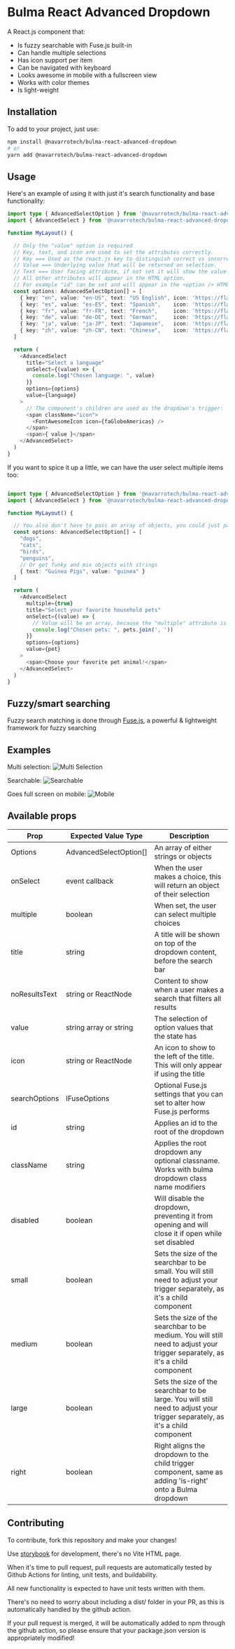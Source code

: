 # Bulma React Advanced Dropdown

A React.js component that:
- Is fuzzy searchable with Fuse.js built-in
- Can handle multiple selections
- Has icon support per item
- Can be navigated with keyboard
- Looks awesome in mobile with a fullscreen view
- Works with color themes
- Is light-weight

## Installation
To add to your project, just use:
```bash
npm install @navarrotech/bulma-react-advanced-dropdown
# or
yarn add @navarrotech/bulma-react-advanced-dropdown
```

## Usage
Here's an example of using it with just it's search functionality and base functionality:
```typescript
import type { AdvancedSelectOption } from '@navarrotech/bulma-react-advanced-dropdown';
import { AdvancedSelect } from '@navarrotech/bulma-react-advanced-dropdown';

function MyLayout() {

  // Only the "value" option is required
  // Key, text, and icon are used to set the attributes correctly.
  // Key === Used as the react.js key to distinguish correct vs incorrect item. If not set, value will be used instead.
  // Value === Underlying value that will be returned on selection.
  // Text === User facing attribute, if not set it will show the value instead.
  // All other attributes will appear in the HTML option.
  // For example "id" can be set and will appear in the <option /> HTML tag output.
  const options: AdvancedSelectOption[] = [
    { key: "en", value: "en-US", text: "US English", icon: 'https://flagsapi.com/US/flat/64.png' },
    { key: "es", value: "es-ES", text: "Spanish",    icon: 'https://flagsapi.com/ES/flat/64.png' },
    { key: "fr", value: "fr-FR", text: "French",     icon: 'https://flagsapi.com/FR/flat/64.png' },
    { key: "de", value: "de-DE", text: "German",     icon: 'https://flagsapi.com/DE/flat/64.png' },
    { key: "ja", value: "ja-JP", text: "Japanese",   icon: 'https://flagsapi.com/JP/flat/64.png' },
    { key: "zh", value: "zh-CN", text: "Chinese",    icon: 'https://flagsapi.com/CN/flat/64.png' },
  ]

  return (
    <AdvancedSelect
      title="Select a language"
      onSelect={(value) => {
        console.log("Chosen language: ", value)
      }}
      options={options}
      value={language}
    >
      // The component's children are used as the dropdown's trigger:
      <span className="icon">
        <FontAwesomeIcon icon={faGlobeAmericas} />
      </span>
      <span>{ value }</span>
    </AdvancedSelect>
  )
}
```

If you want to spice it up a little, we can have the user select multiple items too:
```typescript

import type { AdvancedSelectOption } from '@navarrotech/bulma-react-advanced-dropdown';
import { AdvancedSelect } from '@navarrotech/bulma-react-advanced-dropdown';

function MyLayout() {

  // You also don't have to pass an array of objects, you could just pass an array of strings!
  const options: AdvancedSelectOption[] = [
    "dogs",
    "cats",
    "birds",
    "penguins",
    // Or get funky and mix objects with strings
    { text: "Guinea Pigs", value: "guinea" }
  ]

  return (
    <AdvancedSelect
      multiple={true}
      title="Select your favorite household pets"
      onSelect={(value) => {
        // Value will be an array, because the "multiple" attribute is set
        console.log("Chosen pets: ", pets.join(', '))
      }}
      options={options}
      value={pet}
    >
      <span>Choose your favorite pet animal!</span>
    </AdvancedSelect>
  )
}
```

## Fuzzy/smart searching
Fuzzy search matching is done through [Fuse.js](https://www.fusejs.io/), a powerful & lightweight framework for fuzzy searching

## Examples
Multi selection:
![Multi Selection](/examples/multi-select.png)


Searchable:
![Searchable](/examples/searchable.png)


Goes full screen on mobile:
![Mobile](/examples/mobile.png)

## Available props

| Prop  | Expected Value Type | Description |
| ------------- | ------------- | ------------- |
| Options | AdvancedSelectOption[] | An array of either strings or objects |
| onSelect | event callback | When the user makes a choice, this will return an object of their selection |
| multiple | boolean | When set, the user can select multiple choices |
| title | string | A title will be shown on top of the dropdown content, before the search bar |
| noResultsText | string or ReactNode | Content to show when a user makes a search that filters all results |
| value | string array or string | The selection of option values that the state has |
| icon | string or ReactNode | An icon to show to the left of the title. This will only appear if using the title |
| searchOptions | IFuseOptions | Optional Fuse.js settings that you can set to alter how Fuse.js performs |
| id | string | Applies an id to the root of the dropdown |
| className | string | Applies the root dropdown any optional classname. Works with bulma dropdown class name modifiers |
| disabled | boolean | Will disable the dropdown, preventing it from opening and will close it if open while set disabled |
| small | boolean | Sets the size of the searchbar to be small. You will still need to adjust your trigger separately, as it's a child component |
| medium | boolean | Sets the size of the searchbar to be medium. You will still need to adjust your trigger separately, as it's a child component |
| large | boolean | Sets the size of the searchbar to be large. You will still need to adjust your trigger separately, as it's a child component |
| right | boolean | Right aligns the dropdown to the child trigger component, same as adding 'is-right' onto a Bulma dropdown |

## Contributing
To contribute, fork this repository and make your changes!

Use [storybook](https://storybook.js.org/) for development, there's no Vite HTML page.

When it's time to pull request, pull requests are automatically tested by Github Actions for linting, unit tests, and buildability.

All new functionality is expected to have unit tests written with them.

There's no need to worry about including a dist/ folder in your PR, as this is automatically handled by the github action.

If your pull request is merged, it will be automatically added to npm through the github action, so please ensure that your package.json version is appropriately modified!
